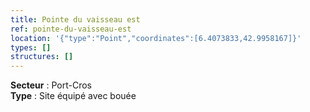 ```yaml
---
title: Pointe du vaisseau est
ref: pointe-du-vaisseau-est
location: '{"type":"Point","coordinates":[6.4073833,42.9958167]}'
types: []
structures: []
---
```


**Secteur** : Port-Cros  
**Type** : Site équipé avec bouée  

